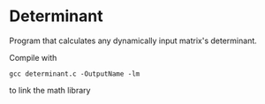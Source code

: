 # Determinant
Program that calculates any dynamically input matrix's determinant.

Compile with

```
gcc determinant.c -OutputName -lm
```

to link the math library
